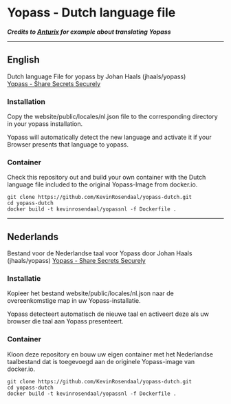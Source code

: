 
# Yopass - Dutch language file

***Credits to [Anturix](https://github.com/Anturix) for example about translating Yopass***

---
## English
Dutch language File for yopass by Johan Haals (jhaals/yopass)   
[Yopass - Share Secrets Securely](https://github.com/jhaals/yopass)

### Installation

Copy the website/public/locales/nl.json file to the corresponding directory in your yopass installation.

Yopass will automatically detect the new language and activate it if your Browser presents that language to yopass.

### Container

Check this repository out and build your own container with the Dutch language file included to the original Yopass-Image from docker.io.

```
git clone https://github.com/KevinRosendaal/yopass-dutch.git
cd yopass-dutch
docker build -t kevinrosendaal/yopassnl -f Dockerfile .
```

---
## Nederlands

Bestand voor de Nederlandse taal voor Yopass door Johan Haals (jhaals/yopass)
[Yopass - Share Secrets Securely](https://github.com/jhaals/yopass)

### Installatie

Kopieer het bestand website/public/locales/nl.json naar de overeenkomstige map in uw Yopass-installatie.

Yopass detecteert automatisch de nieuwe taal en activeert deze als uw browser die taal aan Yopass presenteert.

### Container

Kloon deze repository en bouw uw eigen container met het Nederlandse taalbestand dat is toegevoegd aan de originele Yopass-image van docker.io.

```
git clone https://github.com/KevinRosendaal/yopass-dutch.git
cd yopass-dutch
docker build -t kevinrosendaal/yopassnl -f Dockerfile .
```
